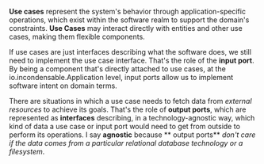 **Use cases** represent the system's behavior through application-specific operations, which exist within the software
realm to support the domain's constraints.
**Use Cases** may interact directly with entities and other use cases, making them flexible components.

If use cases are just interfaces describing what the software does, we still need to implement the use case interface.
That's the role of the **input port**. By being a component that's directly attached to use cases, at the io.incondensable.Application
level, input ports allow us to implement software intent on domain terms.

There are situations in which a use case needs to fetch data from *external resources* to achieve its goals. That's the
role of **output ports**, which are represented as **interfaces** describing, in a technology-agnostic way, which kind
of data a use case or input port would need to get from outside to perform its operations. I say **agnostic** because **
output ports** *don't care if the data comes from a particular relational database technology or a filesystem*.